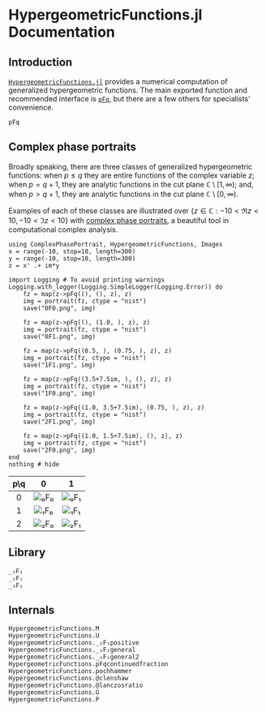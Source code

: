 # HypergeometricFunctions.jl Documentation

## Introduction

[`HypergeometricFunctions.jl`](https://github.com/JuliaMath/HypergeometricFunctions.jl) provides a numerical computation of generalized hypergeometric functions. The main exported function and recommended interface is [`pFq`](@ref), but there are a few others for specialists' convenience.

```@docs
pFq
```

## Complex phase portraits

Broadly speaking, there are three classes of generalized hypergeometric functions: when $p\le q$ they are entire functions of the complex variable $z$; when $p = q+1$, they are analytic functions in the cut plane $\mathbb{C}\setminus[1,\infty)$; and, when $p > q+1$, they are analytic functions in the cut plane $\mathbb{C}\setminus[0,\infty)$.

Examples of each of these classes are illustrated over $\left\{z\in\mathbb{C} : -10<\Re z<10, -10<\Im z<10\right\}$ with [complex phase portraits](https://en.wikipedia.org/wiki/Domain_coloring), a beautiful tool in computational complex analysis.

```@example
using ComplexPhasePortrait, HypergeometricFunctions, Images
x = range(-10, stop=10, length=300)
y = range(-10, stop=10, length=300)
z = x' .+ im*y

import Logging # To avoid printing warnings
Logging.with_logger(Logging.SimpleLogger(Logging.Error)) do
    fz = map(z->pFq((), (), z), z)
    img = portrait(fz, ctype = "nist")
    save("0F0.png", img)

    fz = map(z->pFq((), (1.0, ), z), z)
    img = portrait(fz, ctype = "nist")
    save("0F1.png", img)

    fz = map(z->pFq((0.5, ), (0.75, ), z), z)
    img = portrait(fz, ctype = "nist")
    save("1F1.png", img)

    fz = map(z->pFq((3.5+7.5im, ), (), z), z)
    img = portrait(fz, ctype = "nist")
    save("1F0.png", img)

    fz = map(z->pFq((1.0, 3.5+7.5im), (0.75, ), z), z)
    img = portrait(fz, ctype = "nist")
    save("2F1.png", img)

    fz = map(z->pFq((1.0, 1.5+7.5im), (), z), z)
    img = portrait(fz, ctype = "nist")
    save("2F0.png", img)
end
nothing # hide
```

|p\q | 0 | 1 |
| :---: | :---: | :---: |
| 0 | ![₀F₀](0F0.png) | ![₀F₁](0F1.png) |
| 1 | ![₁F₀](1F0.png) | ![₁F₁](1F1.png) |
| 2 | ![₂F₀](2F0.png) | ![₂F₁](2F1.png) |

## Library

```@docs
_₁F₁
_₂F₁
_₃F₂
```

## Internals

```@docs
HypergeometricFunctions.M
HypergeometricFunctions.U
HypergeometricFunctions._₂F₁positive
HypergeometricFunctions._₂F₁general
HypergeometricFunctions._₂F₁general2
HypergeometricFunctions.pFqcontinuedfraction
HypergeometricFunctions.pochhammer
HypergeometricFunctions.@clenshaw
HypergeometricFunctions.@lanczosratio
HypergeometricFunctions.G
HypergeometricFunctions.P
```
